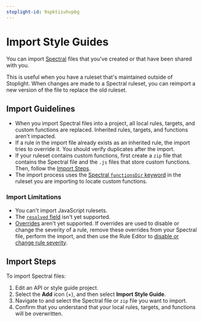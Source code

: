 ```yaml
---
stoplight-id: 9spktiiuhvpbg
---
```


# Import Style Guides

You can import [Spectral](https://meta.stoplight.io/docs/spectral/e5b9616d6d50c-custom-rulesets) files that you've created or that have been shared with you. 

This is useful when you have a ruleset that's maintained outside of Stoplight. When changes are made to a Spectral ruleset, you can reimport a new version of the file to replace the old ruleset.

## Import Guidelines

- When you import Spectral files into a project, all local rules, targets, and custom functions are replaced. Inherited rules, targets, and functions aren't impacted. 
- If a rule in the import file already exists as an inherited rule, the import tries to override it. You should verify duplicates after the import.
- If your ruleset contains custom functions, first create a `zip` file that contains the Spectral file and the `.js` files that store custom functions. Then, follow the [Import Steps](#import-steps).
- The import process uses the [Spectral `functionsDir` keyword](https://meta.stoplight.io/docs/spectral/ZG9jOjI1MTkw-custom-functions#changing-directory) in the ruleset you are importing to locate custom functions. 

### Import Limitations

- You can't import JavaScript rulesets.
- The [`resolved` field](https://docs.stoplight.io/docs/spectral/e5b9616d6d50c-custom-rulesets#resolved) isn't yet supported.
- [Overrides](https://docs.stoplight.io/docs/spectral/e5b9616d6d50c-custom-rulesets#overrides) aren't yet supported. If overrides are used to disable or change the severity of a rule, remove these overrides from your Spectral file, perform the import, and then use the Rule Editor to [disable or change rule severity](j-disable-rules.md). 

## Import Steps

To import Spectral files:

1. Edit an API or style guide project.
2. Select the **Add** icon (+), and then select **Import Style Guide**.
3. Navigate to and select the Spectral file or `zip` file you want to import.
4. Confirm that you understand that your local rules, targets, and functions will be overwritten.

